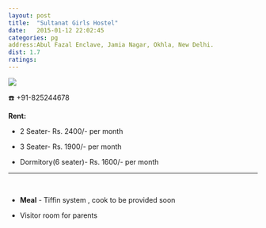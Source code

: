 ```yaml
---
layout: post
title:  "Sultanat Girls Hostel"
date:   2015-01-12 22:02:45
categories: pg
address:Abul Fazal Enclave, Jamia Nagar, Okhla, New Delhi.
dist: 1.7
ratings:
---
```

<a href="https://www.google.com/maps/dir/Jamia+Millia+Islamia+Cricket+Ground,+Maulana+Mohammad+Ali+Jauhar+Marg,+Jamia+Nagar,+Friends+Colony,+New+Delhi,+Delhi,+India/'28.56761,77.28471'/@28.5643375,77.281188,17z/data=!4m13!4m12!1m5!1m1!1s0x390ce38cedb6d21f:0xc2dcb1b232f79225!2m2!1d77.279107!2d28.562508!1m3!2m2!1d77.28471!2d28.56761!3e2!5i1?hl=en">
        <img src="https://maps.googleapis.com/maps/api/staticmap?visible=Jamia+Millia+Islamia&size=640x300&scale=2&maptype=roadmap&markers=%7Ccolor:red%7Clabel:S%7C28.567621, 77.284718&markers=size:mid|color:green%7Clabel:FET%7C28.5606083,77.2790183&markers=size:mid|color:green%7Clabel:FET%7C28.561075,77.280960&path=color:0x0000ff|weight:3|28.561234,77.279251|28.561036,77.279755|28.561045,77.279916|28.561083,77.282866|28.561598,77.284296|28.562098,77.285551|28.562381,77.285873|28.562456,77.285959|28.563106,77.286270|28.563860,77.287102|28.564378,77.287788|28.564503,77.287894|28.564588, 77.287776|28.564738,77.287368|28.564946,77.286638|28.565143,77.285962|28.565407,77.285458|28.565539,77.285211|28.565756,77.284997|28.565921,77.284761|28.566453,77.285136|28.567065,77.285501|28.567442,77.284600|28.567621,77.284718">
</a>

:phone:  +91-825244678


**Rent:**

* 2 Seater- Rs. 2400/- per month

* 3 Seater- Rs. 1900/- per month

* Dormitory(6 seater)- Rs. 1600/- per month


<hr><br>

*  **Meal** - Tiffin system , cook to be provided soon

*  Visitor room for parents